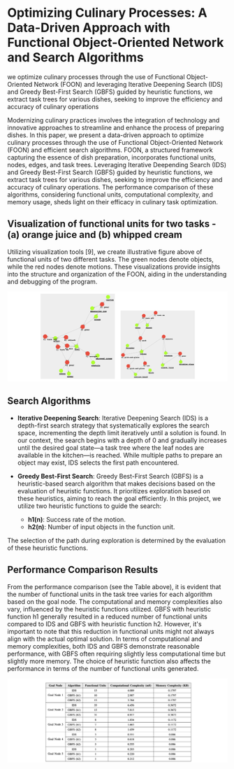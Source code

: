 # Optimizing Culinary Processes: A Data-Driven Approach with Functional Object-Oriented Network and Search Algorithms
we optimize culinary processes through the use of Functional Object-Oriented Network (FOON) and leveraging Iterative Deepening Search (IDS) and Greedy Best-First Search (GBFS) guided by heuristic functions, we extract task trees for various dishes, seeking to improve the efficiency and accuracy of culinary operations

Modernizing culinary practices involves the integration of technology and innovative approaches to streamline and enhance the process of preparing dishes. In this paper, we present a data-driven approach to optimize culinary processes through the use of Functional Object-Oriented Network (FOON) and efficient search algorithms. FOON, a structured framework capturing the essence of dish preparation, incorporates functional units, nodes, edges, and task trees. Leveraging Iterative Deepending Search (IDS) and Greedy Best-First Search (GBFS) guided by heuristic functions, we extract task trees for various dishes, seeking to improve the efficiency and accuracy of culinary operations. The performance comparison of these algorithms, considering functional units, computational complexity, and memory usage, sheds light on their efficacy in culinary task optimization.

## Visualization of functional units for two tasks - (a) orange juice and (b) whipped cream

Utilizing visualization tools [9], we create illustrative figure above of functional units of two different tasks. The green nodes denote objects, while the red nodes denote motions. These visualizations provide insights into the structure and organization of the FOON, aiding in the understanding and debugging of the program.

![functional_units.png](https://github.com/FarhatBuet14/KitchenHelp-Task-Tree-Retrieval/blob/main/images/functional_units.png)


## Search Algorithms

* __Iterative Deepening Search__: Iterative Deepening Search (IDS) is a depth-first search strategy that systematically explores the search space, incrementing the depth limit iteratively until a solution is found. In our context, the search begins with a depth of 0 and gradually increases until the desired goal state—a task tree where the leaf nodes are available in the kitchen—is reached. While multiple paths to prepare an object may exist, IDS selects the first path encountered.

* __Greedy Best-First Search__: Greedy Best-First Search (GBFS) is a heuristic-based search algorithm that makes decisions based on the evaluation of heuristic functions. It prioritizes exploration based on these heuristics, aiming to reach the goal efficiently. In this project, we utilize two heuristic functions to guide the search:

	* __h1(n)__: Success rate of the motion.
	* __h2(n)__: Number of input objects in the function unit.

The selection of the path during exploration is determined by the evaluation of these heuristic functions.

## Performance Comparison Results

From the performance comparison (see the Table above), it is evident that the number of functional units in the task tree varies for each algorithm based on the goal node. The computational and memory complexities also vary, influenced by the heuristic functions utilized. GBFS with heuristic function h1 generally resulted in a reduced number of functional units compared to IDS and GBFS with heuristic function h2. However, it's important to note that this reduction in functional units might not always align with the actual optimal solution. In terms of computational and memory complexities, both IDS and GBFS demonstrate reasonable performance, with GBFS often requiring slightly less computational time but slightly more memory. The choice of heuristic function also affects the performance in terms of the number of functional units generated. 

![performance%2Bcomparison.png](https://github.com/FarhatBuet14/KitchenHelp-Task-Tree-Retrieval/blob/main/images/performance%2Bcomparison.png)
